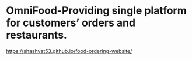 # OmniFood-Providing single platform for customers’ orders and restaurants.
https://shashvat53.github.io/food-ordering-website/
